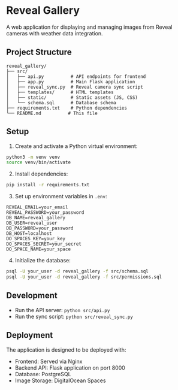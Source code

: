 # Reveal Gallery

A web application for displaying and managing images from Reveal cameras with weather data integration.

## Project Structure

```
reveal_gallery/
├── src/
│   ├── api.py          # API endpoints for frontend
│   ├── app.py          # Main Flask application
│   ├── reveal_sync.py  # Reveal camera sync script
│   ├── templates/      # HTML templates
│   ├── static/         # Static assets (JS, CSS)
│   └── schema.sql      # Database schema
├── requirements.txt    # Python dependencies
└── README.md          # This file
```

## Setup

1. Create and activate a Python virtual environment:
```bash
python3 -m venv venv
source venv/bin/activate
```

2. Install dependencies:
```bash
pip install -r requirements.txt
```

3. Set up environment variables in `.env`:
```
REVEAL_EMAIL=your_email
REVEAL_PASSWORD=your_password
DB_NAME=reveal_gallery
DB_USER=reveal_user
DB_PASSWORD=your_password
DB_HOST=localhost
DO_SPACES_KEY=your_key
DO_SPACES_SECRET=your_secret
DO_SPACE_NAME=your_space
```

4. Initialize the database:
```bash
psql -U your_user -d reveal_gallery -f src/schema.sql
psql -U your_user -d reveal_gallery -f src/permissions.sql
```

## Development

- Run the API server: `python src/api.py`
- Run the sync script: `python src/reveal_sync.py`

## Deployment

The application is designed to be deployed with:
- Frontend: Served via Nginx
- Backend API: Flask application on port 8000
- Database: PostgreSQL
- Image Storage: DigitalOcean Spaces
